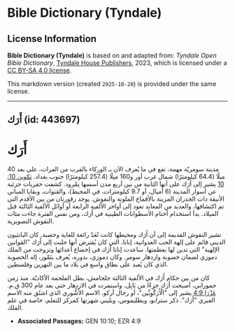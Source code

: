 # Bible Dictionary (Tyndale)

## License Information

**Bible Dictionary (Tyndale)** is based on and adapted from: _Tyndale Open Bible Dictionary_, [Tyndale House Publishers](https://tyndaleopenresources.com/), 2023, which is licensed under a [CC BY-SA 4.0 license](https://creativecommons.org/licenses/by-sa/4.0/legalcode.en).

This markdown version (created `2025-10-20`) is provided under the same license.



--------------------------------

## أَرَك (id: 443697)

أَرَك
=====

مدينة سومريّة مهمة، تقع في ما يُعرف الآن بـ الوركاء بالقرب من الفرات، على بعد 40 ميلًا (64\.4 كيلومترًا) شمال غرب أور و160 ميلًا (257\.4 كيلومترًا) جنوب بغداد. [تكوين 10: 10](https://ref.ly/Gen10:10) يشير إلى أَرَك على أنها الثانية من بين أربع مدن أسسها نِمْرود. كشفت حفريات جزئية عن أسوار المدينة (6 أميال، أو 9\.7 كيلومترات، في المحيط)، والقنوات، وبقايا المباني الأنيقة ذات الجدران المزينة بالأقماع الملونة والنقوش. يوجد زقورتان من بين الأقدم التي تم اكتشافها، والعديد من المعابد تعود إلى أواخر الألفية الرابعة أو أوائل الألفية الثالثة قبل الميلاد. بدأ استخدام أختام الأسطوانات الطينية في أَرَك، ومن نفس الفترة جاءت مئات النقوش التصويرية.

تشير النقوش القديمة إلى أن أَرَك ومحيطها كانت تُعَدّ رائعة للغاية وخصبة. كان البانثيون الديني قائم على إلهة الحب العدوانية، إنانا، التي كان يُفترض أنها جلبت إلى أَرَك "القوانين الإلهية" التي تدين لها بعظمتها. ساعدت إنانا أَرَك في إخضاع أعدائها وتزوجت من الملك دموزي لضمان خصوبة وازدهار سومر. وكان دموزي، بدوره، يُعرف بتَمّوز، إله الخصوبة الذي كان يُعبد على نطاق واسع في بلاد ما بين النهرين وفلسطين.

كان من بين حكام أَرَك في الألفية الثالثة جلجامش، بطل الملحمة الأكاديّة. منذ زمن حمورابي، أصبحت أَرَك جزءًا من بَابِل، واستمرت في الازدهار حتى بعد عام 300 ق.م. [عَزْرَا 4:9](https://ref.ly/Ezra4:9) يشير إلى "الْأَرَكْوِيِّين"، أو رجال أركو، الاسم الأشُّوري الذي اشتُق منه الاسم العبري "أَرَك". ذكر سترابو، وبطليموس، وبليني شهرتها كمركز للتعلم، خاصة في علم الفلك.

* **Associated Passages:** GEN 10:10; EZR 4:9

